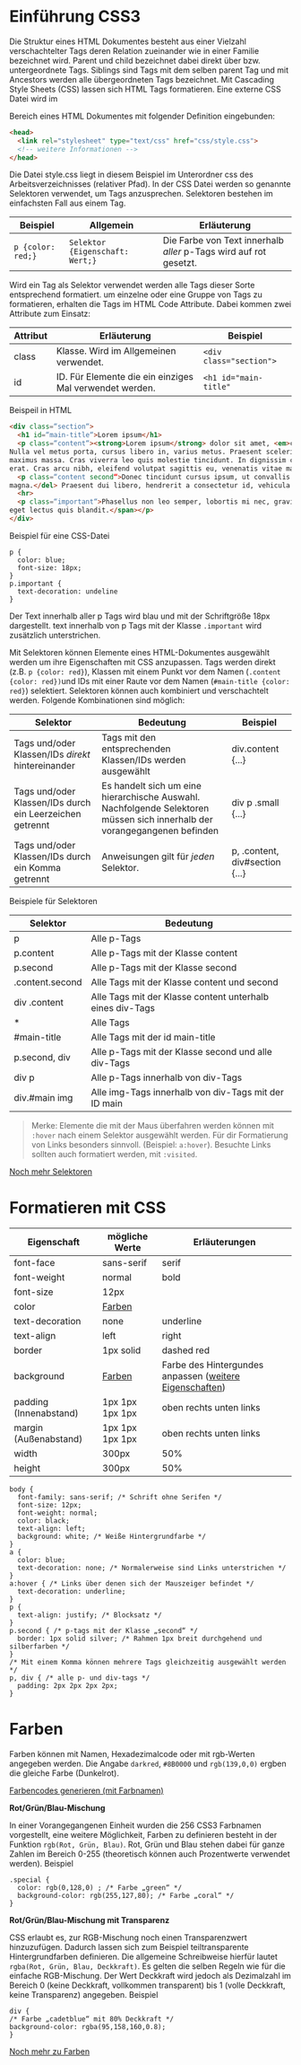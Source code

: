 Einführung CSS3
===

Die Struktur eines HTML Dokumentes besteht aus einer Vielzahl verschachtelter Tags deren Relation
zueinander wie in einer Familie bezeichnet wird. Parent und child bezeichnet dabei direkt über bzw.
untergeordnete Tags. Siblings sind Tags mit dem selben parent Tag und mit Ancestors werden alle
übergeordneten Tags bezeichnet.
Mit Cascading Style Sheets (CSS) lassen sich HTML Tags formatieren. Eine externe CSS Datei wird im
<head> Bereich eines HTML Dokumentes mit folgender Definition eingebunden:

```html
<head>
  <link rel="stylesheet" type="text/css" href="css/style.css">
  <!-- weitere Informationen -->
</head>
```

Die Datei style.css liegt in diesem Beispiel im Unterordner css des Arbeitsverzeichnisses (relativer Pfad).
In der CSS Datei werden so genannte Selektoren verwendet, um Tags anzusprechen. Selektoren bestehen im
einfachsten Fall aus einem Tag.

Beispiel | Allgemein | Erläuterung
--- | --- | ---
```p {color: red;}``` | ```Selektor {Eigenschaft: Wert;}``` | Die Farbe von Text innerhalb *aller* p-Tags wird auf rot gesetzt.

Wird ein Tag als Selektor verwendet werden alle Tags dieser Sorte entsprechend formatiert. um einzelne oder eine Gruppe von Tags zu formatieren, erhalten die Tags im HTML Code Attribute. Dabei kommen zwei Attribute
zum Einsatz:

Attribut | Erläuterung | Beispiel
--- | --- | ---
class | Klasse. Wird im Allgemeinen verwendet. | ```<div class="section">```
id | ID. Für Elemente die ein einziges Mal verwendet werden. | ```<h1 id="main-title"```

Beispeil in HTML

```html
<div class=“section“>
  <h1 id=“main-title“>Lorem ipsum</h1>
  <p class=“content“><strong>Lorem ipsum</strong> dolor sit amet, <em>consectetur</em> adipiscing elit.
Nulla vel metus porta, cursus libero in, varius metus. Praesent scelerisque iaculis lectus. Suspendisse nec
maximus massa. Cras viverra leo quis molestie tincidunt. In dignissim congue dapibus. Duis at imperdiet
erat. Cras arcu nibh, eleifend volutpat sagittis eu, venenatis vitae mauris.</p>
  <p class=“content second“>Donec tincidunt cursus ipsum, ut convallis lorem dictum et. <del>Cras id risus
magna.</del> Praesent dui libero, hendrerit a consectetur id, vehicula ut nibh. Nulla nec consectetur leo.</p>
  <hr>
  <p class=“important“>Phasellus non leo semper, lobortis mi nec, gravida quam. <span class="small">Etiam feugiat
eget lectus quis blandit.</span></p>
</div>
```
Beispiel für eine CSS-Datei

```
p {
  color: blue;
  font-size: 18px;
}
p.important {
  text-decoration: undeline
}
```

Der Text innerhalb aller p Tags wird blau und mit der Schriftgröße 18px dargestellt. text innerhalb von p Tags mit der Klasse ```.important``` wird zusätzlich unterstrichen.


Mit Selektoren können Elemente eines HTML-Dokumentes ausgewählt werden um ihre Eigenschaften mit
CSS anzupassen. 
Tags werden direkt (z.B. ```p {color: red}```), Klassen mit einem Punkt vor dem Namen (```.content {color: red})```und IDs mit einer Raute vor dem Namen (```#main-title {color: red}```) selektiert.
Selektoren können auch kombiniert und verschachtelt werden. Folgende Kombinationen sind möglich:

Selektor | Bedeutung | Beispiel
--- | --- | ---
Tags und/oder Klassen/IDs *direkt* hintereinander | Tags mit den entsprechenden Klassen/IDs werden ausgewählt | div.content {...}
Tags und/oder Klassen/IDs durch ein Leerzeichen getrennt | Es handelt sich um eine hierarchische Auswahl. Nachfolgende Selektoren müssen sich innerhalb der vorangegangenen befinden | div p .small {...}
Tags und/oder Klassen/IDs durch ein Komma getrennt | Anweisungen gilt für *jeden* Selektor. | p, .content, div#section {...}

Beispiele für Selektoren

Selektor | Bedeutung
--- | ---
p | Alle p-Tags
p.content | Alle p-Tags mit der Klasse content
p.second | Alle p-Tags mit der Klasse second
.content.second | Alle Tags mit der Klasse content und second
div .content | Alle Tags mit der Klasse content unterhalb eines div-Tags
\* | Alle Tags
#main-title | Alle Tags mit der id main-title
p.second, div | Alle p-Tags mit der Klasse second und alle div-Tags
div p | Alle p-Tags innerhalb von div-Tags
div.#main img | Alle img-Tags innerhalb von div-Tags mit der ID main

> Merke: Elemente die mit der Maus überfahren werden können mit `:hover` nach einem Selektor ausgewählt werden. Für dir Formatierung von Links besonders sinnvoll. (Beispiel: `a:hover`). Besuchte Links sollten auch formatiert werden, mit `:visited`.

[Noch mehr Selektoren](http://wiki.selfhtml.org/wiki/Referenz:CSS/Selektoren)

# Formatieren mit CSS


Eigenschaft | mögliche Werte | Erläuterungen
--- | --- | ---
font-face | sans-serif|serif | Schriften können auch durch ihren Namen gewählt werden z.B. "Arial"
font-weight | normal|bold | 
font-size | 12px |
color | [Farben](#farben) |
text-decoration | none|underline | für Links (a-Tag)
text-align | left|right|center|justify | Text innerhal von Tags ausrichten
border | 1px solid|dashed red | breite des Rahmens, Art und [Farbe](#farben)
background | [Farben](#farben) | Farbe des Hintergundes anpassen ([weitere Eigenschaften](https://wiki.selfhtml.org/wiki/CSS/Eigenschaften/Hintergrundfarben_und_-bilder/background))
padding (Innenabstand) | 1px 1px 1px 1px | oben rechts unten links
margin (Außenabstand) | 1px 1px 1px 1px | oben rechts unten links
width | 300px|50%|auto | auto kann verwendet werden um die Größe eines Elementes anzupassen, ohne das Seitenverhältnis zu ändern.
height | 300px|50%|auto

```
body {
  font-family: sans-serif; /* Schrift ohne Serifen */
  font-size: 12px;
  font-weight: normal;
  color: black;
  text-align: left;
  background: white; /* Weiße Hintergrundfarbe */
}
a {
  color: blue;
  text-decoration: none; /* Normalerweise sind Links unterstrichen */
}
a:hover { /* Links über denen sich der Mauszeiger befindet */
  text-decoration: underline;
}
p {
  text-align: justify; /* Blocksatz */
}
p.second { /* p-tags mit der Klasse „second“ */
  border: 1px solid silver; /* Rahmen 1px breit durchgehend und silberfarben */
}
/* Mit einem Komma können mehrere Tags gleichzeitig ausgewählt werden */
p, div { /* alle p- und div-tags */
  padding: 2px 2px 2px 2px;
}
```

# Farben

Farben können mit Namen, Hexadezimalcode oder mit rgb-Werten angegeben werden. Die Angabe `darkred`, `#8B0000` und `rgb(139,0,0)` ergben die gleiche Farbe (Dunkelrot).

[Farbencodes generieren (mit Farbnamen)](https://www.quackit.com/css/css_color_codes.cfm)

**Rot/Grün/Blau-Mischung**

In einer Vorangegangenen Einheit wurden die 256 CSS3 Farbnamen vorgestellt, eine
weitere Möglichkeit, Farben zu definieren besteht in der Funktion `rgb(Rot, Grün, Blau)`. Rot,
Grün und Blau stehen dabei für ganze Zahlen im Bereich 0-255 (theoretisch können auch
Prozentwerte verwendet werden).
Beispiel

```
.special {
  color: rgb(0,128,0) ; /* Farbe „green“ */
  background-color: rgb(255,127,80); /* Farbe „coral“ */
}
```

**Rot/Grün/Blau-Mischung mit Transparenz**

CSS erlaubt es, zur RGB-Mischung noch einen Transparenzwert hinzuzufügen. Dadurch
lassen sich zum Beispiel teiltransparente Hintergrundfarben definieren.
Die allgemeine Schreibweise hierfür lautet `rgba(Rot, Grün, Blau, Deckkraft)`. Es gelten die
selben Regeln wie für die einfache RGB-Mischung. Der Wert Deckkraft wird jedoch als
Dezimalzahl im Bereich 0 (keine Deckkraft, vollkommen transparent) bis 1 (volle Deckkraft,
keine Transparenz) angegeben.
Beispiel
```
div {
/* Farbe „cadetblue“ mit 80% Deckkraft */
background-color: rgba(95,158,160,0.8);
}
```

[Noch mehr zu Farben](https://wiki.selfhtml.org/wiki/Grafik/Farben)
